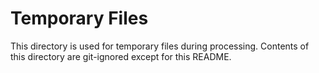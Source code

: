 # Temporary Files

This directory is used for temporary files during processing.
Contents of this directory are git-ignored except for this README.